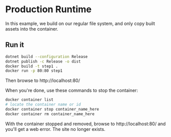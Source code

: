 Production Runtime
==================

In this example, we build on our regular file system, and only copy built assets into the container.

## Run it

```sh
dotnet build --configuration Release
dotnet publish -c Release -o dist
docker build -t step1 .
docker run -p 80:80 step1
```

Then browse to http://localhost:80/

When you're done, use these commands to stop the container:

```sh
docker container list
# locate the container name or id
docker container stop container_name_here
docker container rm container_name_here
```

With the container stopped and removed, browse to http://localhost:80/ and you'll get a web error.  The site no longer exists.
